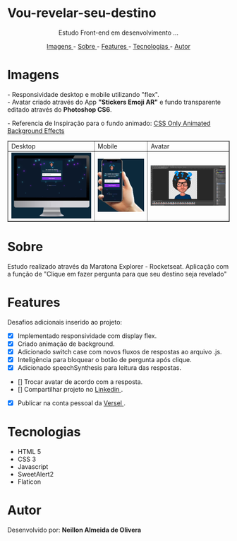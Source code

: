 
# Vou-revelar-seu-destino



<p align="center">Estudo Front-end em desenvolvimento ...</p>


<p align="center">
<a href="#imagens">Imagens </a> -
<a href="#sobre">Sobre </a> -
<a href="#features">Features </a> -
<a href="#tecnologias">Tecnologias </a> -
<a href="#autor">Autor </a>
</p>

# Imagens

<p>
- Responsividade desktop e mobile utilizando "flex".</br>
- Avatar criado através do App <b>"Stickers Emoji AR"</b> e fundo transparente editado através do <b>Photoshop CS6</b>.  
</p>

<p>
- Referencia de Inspiração para o fundo animado:
<a href="https://youtu.be/wuUSVEcK-kM" target="_blank">CSS Only Animated Background Effects </a>
</p>

<table border>
    <tr>
        <td>Desktop</td>
        <td>Mobile</td>
        <td>Avatar</td>
    </tr>
    <tr>
        <td><img src="./image/ReadmeDesktop.jpg"/></td>
        <td><img src="./image/ReadmeMobile.jpg" /></td>
        <td><img src="./image/ReadmeAvatar.png" /></td>
    </tr>
</table>

# Sobre
<p>
    Estudo realizado através da Maratona Explorer - Rocketseat. Aplicação com a função de "Clique em fazer pergunta para que seu destino seja revelado"
</p>

# Features
Desafios adicionais inserido ao projeto:
- [x] Implementado responsividade com display flex.
- [x] Criado animação de background.
- [x] Adicionado switch case com novos fluxos de respostas ao arquivo .js.
- [x] Inteligência para bloquear o botão de pergunta após clique.
- [x] Adicionado speechSynthesis para leitura das respostas.
- [] Trocar avatar de acordo com a resposta.
- [] Compartilhar projeto no <a href="https://www.linkedin.com/in/neillonalmeida/" target="_blank">Linkedin </a>.
- [x] Publicar na conta pessoal da <a href="https://vou-revelar-seu-destino.vercel.app/" target="_blank">Versel </a>.

# Tecnologias
<ul>
<li>HTML 5</li>
<li>CSS 3</li>
<li>Javascript</li>
<li>SweetAlert2</li>
<li>Flaticon</li>
</ul>

# Autor

<p>
Desenvolvido por:
<strong>Neillon Almeida de Olivera</strong>
</p>